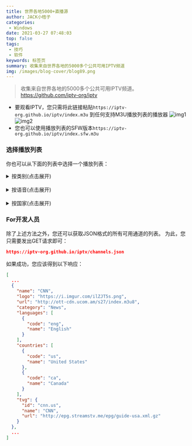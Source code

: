 ```yaml
---
title: 世界各地5000+直播源
author: JACK小桔子
categories: 
 - Windows
date: 2021-03-27 07:48:03
top: false
tags: 
 - 技巧
 - 软件
keywords: 标签页
summary: 收集来自世界各地的5000多个公共可用IPTV频道
img: /images/blog-cover/blog89.png
---
```

> 收集来自世界各地的5000多个公共可用IPTV频道。
> https://github.com/iptv-org/iptv

* 要观看IPTV，您只需将此链接粘贴`https://iptv-org.github.io/iptv/index.m3u` 到任何支持M3U播放列表的播放器
![img1](/images/blog/blog89/img1.png "© JACK小桔子")
![img2](/images/blog/blog89/img2.png "© JACK小桔子")
* 您也可以使用播放列表的SFW版本`https://iptv-org.github.io/iptv/index.sfw.m3u`

### 选择播放列表
你也可以从下面的列表中选择一个播放列表：

<details>
<summary>按类别(点击展开)</summary>
<table>
    <tr>
        <td>类别</td>
        <td>频道数</td>
        <td>播放清单</td>
    </tr>
    <tr>
        <td>汽车</td>
        <td>6</td>
        <td>https://iptv-org.github.io/iptv/categories/auto.m3u</td>
    </tr>
    <tr>
        <td>商业</td>
        <td>66</td>
        <td>https://iptv-org.github.io/iptv/categories/business.m3u</td>
    </tr>
    <tr>
        <td>经典的</td>
        <td>21</td>
        <td>https://iptv-org.github.io/iptv/categories/classic.m3u</td>
    </tr>
    <tr>
        <td>喜剧</td>
        <td>12</td>
        <td>https://iptv-org.github.io/iptv/categories/comedy.m3u</td>
    </tr>
    <tr>
        <td>记录</td>
        <td>35</td>
        <td>https://iptv-org.github.io/iptv/categories/documentary.m3u</td>
    </tr>
    <tr>
        <td>教育</td>
        <td>25</td>
        <td>https://iptv-org.github.io/iptv/categories/education.m3u</td>
    </tr>
    <tr>
        <td>娱乐</td>
        <td>66</td>
        <td>https://iptv-org.github.io/iptv/categories/entertainment.m3u</td>
    </tr>
    <tr>
        <td>家庭</td>
        <td>15</td>
        <td>https://iptv-org.github.io/iptv/categories/family.m3u</td>
    </tr>
    <tr>
        <td>时尚</td>
        <td>12</td>
        <td>https://iptv-org.github.io/iptv/categories/fashion.m3u</td>
    </tr>
    <tr>
        <td>食物</td>
        <td>7</td>
        <td>https://iptv-org.github.io/iptv/categories/food.m3u</td>
    </tr>
    <tr>
        <td>一般的</td>
        <td>200</td>
        <td>https://iptv-org.github.io/iptv/categories/general.m3u</td>
    </tr>
    <tr>
        <td>健康</td>
        <td>0</td>
        <td>https://iptv-org.github.io/iptv/categories/health.m3u</td>
    </tr>
    <tr>
        <td>历史</td>
        <td>4</td>
        <td>https://iptv-org.github.io/iptv/categories/history.m3u</td>
    </tr>
    <tr>
        <td>爱好</td>
        <td>36</td>
        <td>https://iptv-org.github.io/iptv/categories/hobby.m3u</td>
    </tr>
    <tr>
        <td>孩子们</td>
        <td>70</td>
        <td>https://iptv-org.github.io/iptv/categories/kids.m3u</td>
    </tr>
    <tr>
        <td>立法</td>
        <td>35</td>
        <td>https://iptv-org.github.io/iptv/categories/legislative.m3u</td>
    </tr>
    <tr>
        <td>生活方式</td>
        <td>13</td>
        <td>https://iptv-org.github.io/iptv/categories/lifestyle.m3u</td>
    </tr>
    <tr>
        <td>当地的</td>
        <td>267</td>
        <td>https://iptv-org.github.io/iptv/categories/local.m3u</td>
    </tr>
    <tr>
        <td>电影</td>
        <td>108</td>
        <td>https://iptv-org.github.io/iptv/categories/movies.m3u</td>
    </tr>
    <tr>
        <td>音乐</td>
        <td>271</td>
        <td>https://iptv-org.github.io/iptv/categories/music.m3u</td>
    </tr>
    <tr>
        <td>消息</td>
        <td>313</td>
        <td>https://iptv-org.github.io/iptv/categories/news.m3u</td>
    </tr>
    <tr>
        <td>测验</td>
        <td>1</td>
        <td>https://iptv-org.github.io/iptv/categories/quiz.m3u</td>
    </tr>
    <tr>
        <td>宗教的</td>
        <td>238</td>
        <td>https://iptv-org.github.io/iptv/categories/religious.m3u</td>
    </tr>
    <tr>
        <td>科幻</td>
        <td>2</td>
        <td>https://iptv-org.github.io/iptv/categories/sci-fi.m3u</td>
    </tr>
    <tr>
        <td>店铺</td>
        <td>34</td>
        <td>https://iptv-org.github.io/iptv/categories/shop.m3u</td>
    </tr>
    <tr>
        <td>运动</td>
        <td>131</td>
        <td>https://iptv-org.github.io/iptv/categories/sport.m3u</td>
    </tr>
    <tr>
        <td>旅行</td>
        <td>17</td>
        <td>https://iptv-org.github.io/iptv/categories/travel.m3u</td>
    </tr>
    <tr>
        <td>天气</td>
        <td>4</td>
        <td>https://iptv-org.github.io/iptv/categories/weather.m3u</td>
    </tr>
    <tr>
        <td>XXX</td>
        <td>70</td>
        <td>https://iptv-org.github.io/iptv/categories/xxx.m3u</td>
    </tr>
    <tr>
        <td>其他</td>
        <td>5385</td>
        <td>https://iptv-org.github.io/iptv/categories/other.m3u</td>
    </tr>
</table>
</details>
<br>
<details>
<summary>按语音(点击展开)</summary>
<table>
    <tr>
        <td>国家</td>
        <td>频道数</td>
        <td>播放清单</td>
    </tr>
    <tr>
        <td>阿寒</td>
        <td>2</td>
        <td>https://iptv-org.github.io/iptv/languages/aka.m3u</td>
    </tr>
    <tr>
        <td>阿尔巴尼亚语</td>
        <td>21</td>
        <td>https://iptv-org.github.io/iptv/languages/sqi.m3u</td>
    </tr>
    <tr>
        <td>阿姆哈拉语</td>
        <td>1</td>
        <td>https://iptv-org.github.io/iptv/languages/amh.m3u</td>
    </tr>
    <tr>
        <td>阿拉伯</td>
        <td>316</td>
        <td>https://iptv-org.github.io/iptv/languages/ara.m3u</td>
    </tr>
    <tr>
        <td>亚美尼亚人</td>
        <td>30</td>
        <td>https://iptv-org.github.io/iptv/languages/hye.m3u</td>
    </tr>
    <tr>
        <td>亚述新阿拉姆语</td>
        <td>1</td>
        <td>https://iptv-org.github.io/iptv/languages/aii.m3u</td>
    </tr>
    <tr>
        <td>阿塞拜疆人</td>
        <td>13</td>
        <td>https://iptv-org.github.io/iptv/languages/aze.m3u</td>
    </tr>
    <tr>
        <td>巴什基尔</td>
        <td>3</td>
        <td>https://iptv-org.github.io/iptv/languages/bak.m3u</td>
    </tr>
    <tr>
        <td>孟加拉</td>
        <td>4</td>
        <td>https://iptv-org.github.io/iptv/languages/ben.m3u</td>
    </tr>
    <tr>
        <td>波斯尼亚人</td>
        <td>3</td>
        <td>https://iptv-org.github.io/iptv/languages/bos.m3u</td>
    </tr>
    <tr>
        <td>保加利亚语</td>
        <td>8</td>
        <td>https://iptv-org.github.io/iptv/languages/bul.m3u</td>
    </tr>
    <tr>
        <td>缅甸人</td>
        <td>1</td>
        <td>https://iptv-org.github.io/iptv/languages/mya.m3u</td>
    </tr>
    <tr>
        <td>加泰罗尼亚语</td>
        <td>10</td>
        <td>https://iptv-org.github.io/iptv/languages/cat.m3u</td>
    </tr>
    <tr>
        <td>中国人</td>
        <td>801</td>
        <td>https://iptv-org.github.io/iptv/languages/zho.m3u</td>
    </tr>
    <tr>
        <td>克罗地亚语</td>
        <td>15</td>
        <td>https://iptv-org.github.io/iptv/languages/hrv.m3u</td>
    </tr>
    <tr>
        <td>捷克文</td>
        <td>19</td>
        <td>https://iptv-org.github.io/iptv/languages/ces.m3u</td>
    </tr>
    <tr>
        <td>丹麦文</td>
        <td>12</td>
        <td>https://iptv-org.github.io/iptv/languages/dan.m3u</td>
    </tr>
    <tr>
        <td>荷兰语</td>
        <td>67</td>
        <td>https://iptv-org.github.io/iptv/languages/nld.m3u</td>
    </tr>
    <tr>
        <td>英语</td>
        <td>742</td>
        <td>https://iptv-org.github.io/iptv/languages/eng.m3u</td>
    </tr>
    <tr>
        <td>爱沙尼亚语</td>
        <td>3</td>
        <td>https://iptv-org.github.io/iptv/languages/est.m3u</td>
    </tr>
    <tr>
        <td>法罗语</td>
        <td>1</td>
        <td>https://iptv-org.github.io/iptv/languages/fao.m3u</td>
    </tr>
    <tr>
        <td>芬兰</td>
        <td>3</td>
        <td>https://iptv-org.github.io/iptv/languages/fin.m3u</td>
    </tr>
    <tr>
        <td>法语</td>
        <td>96</td>
        <td>https://iptv-org.github.io/iptv/languages/fra.m3u</td>
    </tr>
    <tr>
        <td>加利西亚人</td>
        <td>9</td>
        <td>https://iptv-org.github.io/iptv/languages/glg.m3u</td>
    </tr>
    <tr>
        <td>格鲁吉亚人</td>
        <td>9</td>
        <td>https://iptv-org.github.io/iptv/languages/kat.m3u</td>
    </tr>
    <tr>
        <td>德语</td>
        <td>143</td>
        <td>https://iptv-org.github.io/iptv/languages/deu.m3u</td>
    </tr>
    <tr>
        <td>希伯来语</td>
        <td>14</td>
        <td>https://iptv-org.github.io/iptv/languages/heb.m3u</td>
    </tr>
    <tr>
        <td>印地语</td>
        <td>111</td>
        <td>https://iptv-org.github.io/iptv/languages/hin.m3u</td>
    </tr>
    <tr>
        <td>匈牙利</td>
        <td>16</td>
        <td>https://iptv-org.github.io/iptv/languages/hun.m3u</td>
    </tr>
    <tr>
        <td>冰岛的</td>
        <td>3</td>
        <td>https://iptv-org.github.io/iptv/languages/isl.m3u</td>
    </tr>
    <tr>
        <td>印度尼西亚</td>
        <td>35</td>
        <td>https://iptv-org.github.io/iptv/languages/ind.m3u</td>
    </tr>
    <tr>
        <td>因纽特人</td>
        <td>3</td>
        <td>https://iptv-org.github.io/iptv/languages/iku.m3u</td>
    </tr>
    <tr>
        <td>义大利文</td>
        <td>140</td>
        <td>https://iptv-org.github.io/iptv/languages/ita.m3u</td>
    </tr>
    <tr>
        <td>日本人</td>
        <td>36</td>
        <td>https://iptv-org.github.io/iptv/languages/jpn.m3u</td>
    </tr>
    <tr>
        <td>爪哇语</td>
        <td>3</td>
        <td>https://iptv-org.github.io/iptv/languages/jav.m3u</td>
    </tr>
    <tr>
        <td>卡纳达语</td>
        <td>1个</td>
        <td>https://iptv-org.github.io/iptv/languages/kan.m3u</td>
    </tr>
    <tr>
        <td>哈萨克语</td>
        <td>12</td>
        <td>https://iptv-org.github.io/iptv/languages/kaz.m3u</td>
    </tr>
    <tr>
        <td>高棉语</td>
        <td>6</td>
        <td>https://iptv-org.github.io/iptv/languages/khm.m3u</td>
    </tr>
    <tr>
        <td>Kinyarwanda</td>
        <td>5</td>
        <td>https://iptv-org.github.io/iptv/languages/kin.m3u</td>
    </tr>
    <tr>
        <td>韩国人</td>
        <td>29</td>
        <td>https://iptv-org.github.io/iptv/languages/kor.m3u</td>
    </tr>
    <tr>
        <td>库尔德</td>
        <td>7</td>
        <td>https://iptv-org.github.io/iptv/languages/kur.m3u</td>
    </tr>
    <tr>
        <td>老挝</td>
        <td>3</td>
        <td>https://iptv-org.github.io/iptv/languages/lao.m3u</td>
    </tr>
    <tr>
        <td>拉脱维亚语</td>
        <td>4</td>
        <td>https://iptv-org.github.io/iptv/languages/lav.m3u</td>
    </tr>
    <tr>
        <td>立陶宛语</td>
        <td>5</td>
        <td>https://iptv-org.github.io/iptv/languages/lit.m3u</td>
    </tr>
    <tr>
        <td>卢森堡语</td>
        <td>4</td>
        <td>https://iptv-org.github.io/iptv/languages/ltz.m3u</td>
    </tr>
    <tr>
        <td>马其顿语</td>
        <td>6</td>
        <td>https://iptv-org.github.io/iptv/languages/mkd.m3u</td>
    </tr>
    <tr>
        <td>马来语（宏语言）</td>
        <td>17</td>
        <td>https://iptv-org.github.io/iptv/languages/msa.m3u</td>
    </tr>
    <tr>
        <td>马拉雅拉姆语</td>
        <td>25</td>
        <td>https://iptv-org.github.io/iptv/languages/mal.m3u</td>
    </tr>
    <tr>
        <td>普通话</td>
        <td>116</td>
        <td>https://iptv-org.github.io/iptv/languages/cmn.m3u</td>
    </tr>
    <tr>
        <td>毛利人</td>
        <td>3</td>
        <td>https://iptv-org.github.io/iptv/languages/mri.m3u</td>
    </tr>
    <tr>
        <td>闽南语</td>
        <td>2</td>
        <td>https://iptv-org.github.io/iptv/languages/nan.m3u</td>
    </tr>
    <tr>
        <td>现代希腊语（1453-）</td>
        <td>43</td>
        <td>https://iptv-org.github.io/iptv/languages/ell.m3u</td>
    </tr>
    <tr>
        <td>蒙</td>
        <td>2</td>
        <td>https://iptv-org.github.io/iptv/languages/mon.m3u</td>
    </tr>
    <tr>
        <td>黑山</td>
        <td>1</td>
        <td>https://iptv-org.github.io/iptv/languages/cnr.m3u</td>
    </tr>
    <tr>
        <td>尼泊尔文（宏语言）</td>
        <td>1</td>
        <td>https://iptv-org.github.io/iptv/languages/nep.m3u</td>
    </tr>
    <tr>
        <td>挪威语Bokmål</td>
        <td>5</td>
        <td>https://iptv-org.github.io/iptv/languages/nob.m3u</td>
    </tr>
    <tr>
        <td>潘贾比</td>
        <td>1个</td>
        <td>https://iptv-org.github.io/iptv/languages/pan.m3u</td>
    </tr>
    <tr>
        <td>波斯语</td>
        <td>68</td>
        <td>https://iptv-org.github.io/iptv/languages/fas.m3u</td>
    </tr>
    <tr>
        <td>抛光</td>
        <td>34</td>
        <td>https://iptv-org.github.io/iptv/languages/pol.m3u</td>
    </tr>
    <tr>
        <td>葡萄牙语</td>
        <td>103</td>
        <td>https://iptv-org.github.io/iptv/languages/por.m3u</td>
    </tr>
    <tr>
        <td>普什图</td>
        <td>7</td>
        <td>https://iptv-org.github.io/iptv/languages/pus.m3u</td>
    </tr>
    <tr>
        <td>罗马尼亚语</td>
        <td>83</td>
        <td>https://iptv-org.github.io/iptv/languages/ron.m3u</td>
    </tr>
    <tr>
        <td>俄语</td>
        <td>395</td>
        <td>https://iptv-org.github.io/iptv/languages/rus.m3u</td>
    </tr>
    <tr>
        <td>塞尔维亚</td>
        <td>9</td>
        <td>https://iptv-org.github.io/iptv/languages/srp.m3u</td>
    </tr>
    <tr>
        <td>僧伽罗语</td>
        <td>3</td>
        <td>https://iptv-org.github.io/iptv/languages/sin.m3u</td>
    </tr>
    <tr>
        <td>斯洛伐克文</td>
        <td>32</td>
        <td>https://iptv-org.github.io/iptv/languages/slk.m3u</td>
    </tr>
    <tr>
        <td>斯洛文尼亚文</td>
        <td>6</td>
        <td>https://iptv-org.github.io/iptv/languages/slv.m3u</td>
    </tr>
    <tr>
        <td>索马里</td>
        <td>8</td>
        <td>https://iptv-org.github.io/iptv/languages/som.m3u</td>
    </tr>
    <tr>
        <td>西班牙语</td>
        <td>416</td>
        <td>https://iptv-org.github.io/iptv/languages/spa.m3u</td>
    </tr>
    <tr>
        <td>瑞典</td>
        <td>14</td>
        <td>https://iptv-org.github.io/iptv/languages/swe.m3u</td>
    </tr>
    <tr>
        <td>他加禄语</td>
        <td>12</td>
        <td>https://iptv-org.github.io/iptv/languages/tgl.m3u</td>
    </tr>
    <tr>
        <td>泰米尔语</td>
        <td>34</td>
        <td>https://iptv-org.github.io/iptv/languages/tam.m3u</td>
    </tr>
    <tr>
        <td>泰国</td>
        <td>18</td>
        <td>https://iptv-org.github.io/iptv/languages/tha.m3u</td>
    </tr>
    <tr>
        <td>土耳其</td>
        <td>65</td>
        <td>https://iptv-org.github.io/iptv/languages/tur.m3u</td>
    </tr>
    <tr>
        <td>土库曼人</td>
        <td>12</td>
        <td>https://iptv-org.github.io/iptv/languages/tuk.m3u</td>
    </tr>
    <tr>
        <td>乌克兰</td>
        <td>113</td>
        <td>https://iptv-org.github.io/iptv/languages/ukr.m3u</td>
    </tr>
    <tr>
        <td>乌尔都语</td>
        <td>24</td>
        <td>https://iptv-org.github.io/iptv/languages/urd.m3u</td>
    </tr>
    <tr>
        <td>乌兹别克语</td>
        <td>5</td>
        <td>https://iptv-org.github.io/iptv/languages/uzb.m3u</td>
    </tr>
    <tr>
        <td>越南文</td>
        <td>28</td>
        <td>https://iptv-org.github.io/iptv/languages/vie.m3u</td>
    </tr>
    <tr>
        <td>西弗里斯兰语</td>
        <td>1个</td>
        <td>https://iptv-org.github.io/iptv/languages/fry.m3u</td>
    </tr>
    <tr>
        <td>岳华</td>
        <td>12</td>
        <td>https://iptv-org.github.io/iptv/languages/yue.m3u</td>
    </tr>
    <tr>
        <td>不明确的</td>
        <td>3120</td>
        <td>https://iptv-org.github.io/iptv/languages/undefined.m3u</td>
    </tr>
</table>
</details>
<br>
<details>
<summary>按国家(点击展开)</summary>
<table>
    <tr>
        <td>类别</td>
        <td>频道数</td>
        <td>播放清单</td>
    </tr>
    <tr>
        <td>🇦🇫&nbsp;阿富汗</td>
        <td>17</td>
        <td>https://iptv-org.github.io/iptv/countries/af.m3u</td>
    </tr>
    <tr>
        <td>🇦🇱&nbsp;阿尔巴尼亚</td>
        <td>21</td>
        <td>https://iptv-org.github.io/iptv/countries/al.m3u</td>
    </tr>
    <tr>
        <td>🇩🇿&nbsp;阿尔及利亚</td>
        <td>50</td>
        <td>https://iptv-org.github.io/iptv/countries/dz.m3u</td>
    </tr>
    <tr>
        <td>🇦🇸&nbsp;美属萨摩亚</td>
        <td>7</td>
        <td>https://iptv-org.github.io/iptv/countries/as.m3u</td>
    </tr>
    <tr>
        <td>🇦🇩&nbsp;安道尔</td>
        <td>23</td>
        <td>https://iptv-org.github.io/iptv/countries/ad.m3u</td>
    </tr>
    <tr>
        <td>🇦🇴&nbsp;安哥拉</td>
        <td>5</td>
        <td>https://iptv-org.github.io/iptv/countries/ao.m3u</td>
    </tr>
    <tr>
        <td>🇦🇮&nbsp;安圭拉岛</td>
        <td>1</td>
        <td>https://iptv-org.github.io/iptv/countries/ai.m3u</td>
    </tr>
    <tr>
        <td>🇦🇬&nbsp;安提瓜和巴布达</td>
        <td>1</td>
        <td>https://iptv-org.github.io/iptv/countries/ag.m3u</td>
    </tr>
    <tr>
        <td>🇦🇷&nbsp;阿根廷</td>
        <td>54</td>
        <td>https://iptv-org.github.io/iptv/countries/ar.m3u</td>
    </tr>
    <tr>
        <td>🇦🇲&nbsp;亚美尼亚</td>
        <td>43</td>
        <td>https://iptv-org.github.io/iptv/countries/am.m3u</td>
    </tr>
    <tr>
        <td>🇦🇼&nbsp;阿鲁巴岛</td>
        <td>4</td>
        <td>https://iptv-org.github.io/iptv/countries/aw.m3u</td>
    </tr>
    <tr>
        <td>🇦🇺&nbsp;澳大利亚</td>
        <td>20</td>
        <td>https://iptv-org.github.io/iptv/countries/au.m3u</td>
    </tr>
    <tr>
        <td>🇦🇹&nbsp;奥地利</td>
        <td>39</td>
        <td>https://iptv-org.github.io/iptv/countries/at.m3u</td>
    </tr>
    <tr>
        <td>🇦🇿&nbsp;阿塞拜疆</td>
        <td>26</td>
        <td>https://iptv-org.github.io/iptv/countries/az.m3u</td>
    </tr>
    <tr>
        <td>🇧🇸&nbsp;巴哈马</td>
        <td>4</td>
        <td>https://iptv-org.github.io/iptv/countries/bs.m3u</td>
    </tr>
    <tr>
        <td>🇧🇭&nbsp;巴林</td>
        <td>50</td>
        <td>https://iptv-org.github.io/iptv/countries/bh.m3u</td>
    </tr>
    <tr>
        <td>🇧🇩&nbsp;孟加拉国</td>
        <td>15</td>
        <td>https://iptv-org.github.io/iptv/countries/bd.m3u</td>
    </tr>
    <tr>
        <td>🇧🇧&nbsp;巴巴多斯</td>
        <td>3</td>
        <td>https://iptv-org.github.io/iptv/countries/bb.m3u</td>
    </tr>
    <tr>
        <td>🇧🇾&nbsp;白俄罗斯</td>
        <td>26</td>
        <td>https://iptv-org.github.io/iptv/countries/by.m3u</td>
    </tr>
    <tr>
        <td>🇧🇪&nbsp;比利时</td>
        <td>46</td>
        <td>https://iptv-org.github.io/iptv/countries/be.m3u</td>
    </tr>
    <tr>
        <td>🇧🇿&nbsp;伯利兹</td>
        <td>1</td>
        <td>https://iptv-org.github.io/iptv/countries/bz.m3u</td>
    </tr>
    <tr>
        <td>🇧🇯&nbsp;贝宁</td>
        <td>5</td>
        <td>https://iptv-org.github.io/iptv/countries/bj.m3u</td>
    </tr>
    <tr>
        <td>🇧🇲&nbsp;百慕大</td>
        <td>1个</td>
        <td>https://iptv-org.github.io/iptv/countries/bm.m3u</td>
    </tr>
    <tr>
        <td>🇧🇹&nbsp;不丹</td>
        <td>10</td>
        <td>https://iptv-org.github.io/iptv/countries/bt.m3u</td>
    </tr>
    <tr>
        <td>🇧🇴&nbsp;玻利维亚</td>
        <td>22</td>
        <td>https://iptv-org.github.io/iptv/countries/bo.m3u</td>
    </tr>
    <tr>
        <td>🇧🇦&nbsp;波斯尼亚</td>
        <td>13</td>
        <td>https://iptv-org.github.io/iptv/countries/ba.m3u</td>
    </tr>
    <tr>
        <td>🇧🇼&nbsp;博茨瓦纳</td>
        <td>5</td>
        <td>https://iptv-org.github.io/iptv/countries/bw.m3u</td>
    </tr>
    <tr>
        <td>🇧🇷&nbsp;巴西</td>
        <td>82</td>
        <td>https://iptv-org.github.io/iptv/countries/br.m3u</td>
    </tr>
    <tr>
        <td>🇻🇬&nbsp;英属维尔京群岛</td>
        <td>1</td>
        <td>https://iptv-org.github.io/iptv/countries/vg.m3u</td>
    </tr>
    <tr>
        <td>🇧🇳&nbsp;文莱</td>
        <td>9</td>
        <td>https://iptv-org.github.io/iptv/countries/bn.m3u</td>
    </tr>
    <tr>
        <td>🇧🇬&nbsp;保加利亚</td>
        <td>18</td>
        <td>https://iptv-org.github.io/iptv/countries/bg.m3u</td>
    </tr>
    <tr>
        <td>🇧🇫&nbsp;布基纳法索</td>
        <td>10</td>
        <td>https://iptv-org.github.io/iptv/countries/bf.m3u</td>
    </tr>
    <tr>
        <td>🇧🇮&nbsp;布隆迪</td>
        <td>5</td>
        <td>https://iptv-org.github.io/iptv/countries/bi.m3u</td>
    </tr>
    <tr>
        <td>🇰🇭&nbsp;柬埔寨</td>
        <td>13</td>
        <td>https://iptv-org.github.io/iptv/countries/kh.m3u</td>
    </tr>
    <tr>
        <td>🇨🇲&nbsp;喀麦隆</td>
        <td>10</td>
        <td>https://iptv-org.github.io/iptv/countries/cm.m3u</td>
    </tr>
    <tr>
        <td>🇨🇦&nbsp;加拿大</td>
        <td>49</td>
        <td>https://iptv-org.github.io/iptv/countries/ca.m3u</td>
    </tr>
    <tr>
        <td>🇨🇻&nbsp;佛得角</td>
        <td>5</td>
        <td>https://iptv-org.github.io/iptv/countries/cv.m3u</td>
    </tr>
    <tr>
        <td>🇰🇾&nbsp;开曼群岛</td>
        <td>1</td>
        <td>https://iptv-org.github.io/iptv/countries/ky.m3u</td>
    </tr>
    <tr>
        <td>🇨🇫&nbsp;中非共和国</td>
        <td>5</td>
        <td>https://iptv-org.github.io/iptv/countries/cf.m3u</td>
    </tr>
    <tr>
        <td>🇹🇩&nbsp;乍得</td>
        <td>5</td>
        <td>https://iptv-org.github.io/iptv/countries/td.m3u</td>
    </tr>
    <tr>
        <td>🇨🇱&nbsp;智利</td>
        <td>64</td>
        <td>https://iptv-org.github.io/iptv/countries/cl.m3u</td>
    </tr>
    <tr>
        <td>🇨🇳&nbsp;中国</td>
        <td>951</td>
        <td>https://iptv-org.github.io/iptv/countries/cn.m3u</td>
    </tr>
    <tr>
        <td>🇨🇴&nbsp;哥伦比亚</td>
        <td>37</td>
        <td>https://iptv-org.github.io/iptv/countries/co.m3u</td>
    </tr>
    <tr>
        <td>🇰🇲&nbsp;科摩罗</td>
        <td>44</td>
        <td>https://iptv-org.github.io/iptv/countries/km.m3u</td>
    </tr>
    <tr>
        <td>🇨🇬&nbsp;刚果-布拉柴维尔</td>
        <td>5</td>
        <td>https://iptv-org.github.io/iptv/countries/cg.m3u</td>
    </tr>
    <tr>
        <td>🇨🇩&nbsp;刚果-金夏沙</td>
        <td>9</td>
        <td>https://iptv-org.github.io/iptv/countries/cd.m3u</td>
    </tr>
    <tr>
        <td>🇨🇰&nbsp;库克群岛</td>
        <td>7</td>
        <td>https://iptv-org.github.io/iptv/countries/ck.m3u</td>
    </tr>
    <tr>
        <td>🇨🇷&nbsp;哥斯达黎加</td>
        <td>21</td>
        <td>https://iptv-org.github.io/iptv/countries/cr.m3u</td>
    </tr>
    <tr>
        <td>🇭🇷&nbsp;克罗地亚</td>
        <td>25</td>
        <td>https://iptv-org.github.io/iptv/countries/hr.m3u</td>
    </tr>
    <tr>
        <td>🇨🇺&nbsp;古巴</td>
        <td>10</td>
        <td>https://iptv-org.github.io/iptv/countries/cu.m3u</td>
    </tr>
    <tr>
        <td>🇨🇼&nbsp;库拉索</td>
        <td>4</td>
        <td>https://iptv-org.github.io/iptv/countries/cw.m3u</td>
    </tr>
    <tr>
        <td>🇨🇾&nbsp;塞浦路斯</td>
        <td>30</td>
        <td>https://iptv-org.github.io/iptv/countries/cy.m3u</td>
    </tr>
    <tr>
        <td>🇨🇿&nbsp;捷克语</td>
        <td>31</td>
        <td>https://iptv-org.github.io/iptv/countries/cz.m3u</td>
    </tr>
    <tr>
        <td>🇨🇮&nbsp;科特迪瓦</td>
        <td>6</td>
        <td>https://iptv-org.github.io/iptv/countries/ci.m3u</td>
    </tr>
    <tr>
        <td>🇩🇰&nbsp;丹麦</td>
        <td>24</td>
        <td>https://iptv-org.github.io/iptv/countries/dk.m3u</td>
    </tr>
    <tr>
        <td>🇩🇯&nbsp;吉布地</td>
        <td>45</td>
        <td>https://iptv-org.github.io/iptv/countries/dj.m3u</td>
    </tr>
    <tr>
        <td>🇩🇲&nbsp;多米尼加</td>
        <td>1</td>
        <td>https://iptv-org.github.io/iptv/countries/dm.m3u</td>
    </tr>
    <tr>
        <td>🇩🇴&nbsp;多明尼加共和国</td>
        <td>57</td>
        <td>https://iptv-org.github.io/iptv/countries/do.m3u</td>
    </tr>
    <tr>
        <td>🇪🇨&nbsp;厄瓜多尔</td>
        <td>16</td>
        <td>https://iptv-org.github.io/iptv/countries/ec.m3u</td>
    </tr>
    <tr>
        <td>🇪🇬&nbsp;埃及</td>
        <td>59</td>
        <td>https://iptv-org.github.io/iptv/countries/eg.m3u</td>
    </tr>
    <tr>
        <td>🇸🇻&nbsp;萨尔瓦多</td>
        <td>17</td>
        <td>https://iptv-org.github.io/iptv/countries/sv.m3u</td>
    </tr>
    <tr>
        <td>🇬🇶&nbsp;赤道几内亚</td>
        <td>6</td>
        <td>https://iptv-org.github.io/iptv/countries/gq.m3u</td>
    </tr>
    <tr>
        <td>🇪🇷&nbsp;厄立特里亚</td>
        <td>5</td>
        <td>https://iptv-org.github.io/iptv/countries/er.m3u</td>
    </tr>
    <tr>
        <td>🇪🇪&nbsp;爱沙尼亚</td>
        <td>16</td>
        <td>https://iptv-org.github.io/iptv/countries/ee.m3u</td>
    </tr>
    <tr>
        <td>🇸🇿&nbsp;埃斯瓦蒂尼</td>
        <td>5</td>
        <td>https://iptv-org.github.io/iptv/countries/sz.m3u</td>
    </tr>
    <tr>
        <td>🇪🇹&nbsp;埃塞俄比亚</td>
        <td>6</td>
        <td>https://iptv-org.github.io/iptv/countries/et.m3u</td>
    </tr>
    <tr>
        <td>🇫🇴&nbsp;法罗群岛</td>
        <td>2</td>
        <td>https://iptv-org.github.io/iptv/countries/fo.m3u</td>
    </tr>
    <tr>
        <td>🇫🇯&nbsp;斐济</td>
        <td>9</td>
        <td>https://iptv-org.github.io/iptv/countries/fj.m3u</td>
    </tr>
    <tr>
        <td>🇫🇮&nbsp;芬兰</td>
        <td>14</td>
        <td>https://iptv-org.github.io/iptv/countries/fi.m3u</td>
    </tr>
    <tr>
        <td>🇫🇷&nbsp;法国</td>
        <td>73</td>
        <td>https://iptv-org.github.io/iptv/countries/fr.m3u</td>
    </tr>
    <tr>
        <td>🇬🇫&nbsp;法属圭亚那</td>
        <td>7</td>
        <td>https://iptv-org.github.io/iptv/countries/gf.m3u</td>
    </tr>
    <tr>
        <td>🇵🇫&nbsp;法属波利尼西亚</td>
        <td>7</td>
        <td>https://iptv-org.github.io/iptv/countries/pf.m3u</td>
    </tr>
    <tr>
        <td>🇹🇫&nbsp;法属南部领地</td>
        <td>5</td>
        <td>https://iptv-org.github.io/iptv/countries/tf.m3u</td>
    </tr>
    <tr>
        <td>🇬🇦&nbsp;加蓬</td>
        <td>5</td>
        <td>https://iptv-org.github.io/iptv/countries/ga.m3u</td>
    </tr>
    <tr>
        <td>🇬🇲&nbsp;冈比亚</td>
        <td>6</td>
        <td>https://iptv-org.github.io/iptv/countries/gm.m3u</td>
    </tr>
    <tr>
        <td>🇬🇪&nbsp;乔治亚州</td>
        <td>20</td>
        <td>https://iptv-org.github.io/iptv/countries/ge.m3u</td>
    </tr>
    <tr>
        <td>🇩🇪&nbsp;德国</td>
        <td>118</td>
        <td>https://iptv-org.github.io/iptv/countries/de.m3u</td>
    </tr>
    <tr>
        <td>🇬🇭&nbsp;加纳</td>
        <td>7</td>
        <td>https://iptv-org.github.io/iptv/countries/gh.m3u</td>
    </tr>
    <tr>
        <td>🇬🇷&nbsp;希腊</td>
        <td>50</td>
        <td>https://iptv-org.github.io/iptv/countries/gr.m3u</td>
    </tr>
    <tr>
        <td>🇬🇱&nbsp;格陵兰</td>
        <td>1</td>
        <td>https://iptv-org.github.io/iptv/countries/gl.m3u</td>
    </tr>
    <tr>
        <td>🇬🇩&nbsp;格林纳达</td>
        <td>1</td>
        <td>https://iptv-org.github.io/iptv/countries/gd.m3u</td>
    </tr>
    <tr>
        <td>🇬🇵&nbsp;瓜德罗普岛</td>
        <td>9</td>
        <td>https://iptv-org.github.io/iptv/countries/gp.m3u</td>
    </tr>
    <tr>
        <td>🇬🇺&nbsp;关岛</td>
        <td>7</td>
        <td>https://iptv-org.github.io/iptv/countries/gu.m3u</td>
    </tr>
    <tr>
        <td>🇬🇹&nbsp;危地马拉</td>
        <td>12</td>
        <td>https://iptv-org.github.io/iptv/countries/gt.m3u</td>
    </tr>
    <tr>
        <td>🇬🇳&nbsp;几内亚</td>
        <td>6</td>
        <td>https://iptv-org.github.io/iptv/countries/gn.m3u</td>
    </tr>
    <tr>
        <td>🇬🇼&nbsp;几内亚比绍</td>
        <td>5</td>
        <td>https://iptv-org.github.io/iptv/countries/gw.m3u</td>
    </tr>
    <tr>
        <td>🇭🇹&nbsp;海地</td>
        <td>12</td>
        <td>https://iptv-org.github.io/iptv/countries/ht.m3u</td>
    </tr>
    <tr>
        <td>🇭🇳&nbsp;洪都拉斯</td>
        <td>24</td>
        <td>https://iptv-org.github.io/iptv/countries/hn.m3u</td>
    </tr>
    <tr>
        <td>🇭🇰&nbsp;香港</td>
        <td>17</td>
        <td>https://iptv-org.github.io/iptv/countries/hk.m3u</td>
    </tr>
    <tr>
        <td>🇭🇺&nbsp;匈牙利</td>
        <td>25</td>
        <td>https://iptv-org.github.io/iptv/countries/hu.m3u</td>
    </tr>
    <tr>
        <td>🇮🇸&nbsp;冰岛</td>
        <td>14</td>
        <td>https://iptv-org.github.io/iptv/countries/is.m3u</td>
    </tr>
    <tr>
        <td>🇮🇳&nbsp;印度</td>
        <td>194</td>
        <td>https://iptv-org.github.io/iptv/countries/in.m3u</td>
    </tr>
    <tr>
        <td>🇮🇩&nbsp;印度尼西亚</td>
        <td>47</td>
        <td>https://iptv-org.github.io/iptv/countries/id.m3u</td>
    </tr>
    <tr>
        <td>🌍&nbsp;国际的</td>
        <td>80</td>
        <td>https://iptv-org.github.io/iptv/countries/int.m3u</td>
    </tr>
    <tr>
        <td>🇮🇷&nbsp;伊朗</td>
        <td>73</td>
        <td>https://iptv-org.github.io/iptv/countries/ir.m3u</td>
    </tr>
    <tr>
        <td>🇮🇶&nbsp;伊拉克</td>
        <td>74</td>
        <td>https://iptv-org.github.io/iptv/countries/iq.m3u</td>
    </tr>
    <tr>
        <td>🇮🇪&nbsp;爱尔兰</td>
        <td>24</td>
        <td>https://iptv-org.github.io/iptv/countries/ie.m3u</td>
    </tr>
    <tr>
        <td>🇮🇱&nbsp;以色列</td>
        <td>15</td>
        <td>https://iptv-org.github.io/iptv/countries/il.m3u</td>
    </tr>
    <tr>
        <td>🇮🇹&nbsp;意大利</td>
        <td>151</td>
        <td>https://iptv-org.github.io/iptv/countries/it.m3u</td>
    </tr>
    <tr>
        <td>🇯🇲&nbsp;的牙买加</td>
        <td>3</td>
        <td>https://iptv-org.github.io/iptv/countries/jm.m3u</td>
    </tr>
    <tr>
        <td>🇯🇵&nbsp;日本</td>
        <td>45</td>
        <td>https://iptv-org.github.io/iptv/countries/jp.m3u</td>
    </tr>
    <tr>
        <td>🇯🇴&nbsp;约旦</td>
        <td>47</td>
        <td>https://iptv-org.github.io/iptv/countries/jo.m3u</td>
    </tr>
    <tr>
        <td>🇰🇿&nbsp;哈萨克斯坦</td>
        <td>30</td>
        <td>https://iptv-org.github.io/iptv/countries/kz.m3u</td>
    </tr>
    <tr>
        <td>🇰🇪&nbsp;肯尼亚</td>
        <td>5</td>
        <td>https://iptv-org.github.io/iptv/countries/ke.m3u</td>
    </tr>
    <tr>
        <td>🇰🇮&nbsp;基里巴斯</td>
        <td>7</td>
        <td>https://iptv-org.github.io/iptv/countries/ki.m3u</td>
    </tr>
    <tr>
        <td>🇽🇰&nbsp;科索沃</td>
        <td>10</td>
        <td>https://iptv-org.github.io/iptv/countries/xk.m3u</td>
    </tr>
    <tr>
        <td>🇰🇼&nbsp;科威特</td>
        <td>62</td>
        <td>https://iptv-org.github.io/iptv/countries/kw.m3u</td>
    </tr>
    <tr>
        <td>🇰🇬&nbsp;吉尔吉斯斯坦</td>
        <td>5</td>
        <td>https://iptv-org.github.io/iptv/countries/kg.m3u</td>
    </tr>
    <tr>
        <td>🇱🇦&nbsp;老挝</td>
        <td>10</td>
        <td>https://iptv-org.github.io/iptv/countries/la.m3u</td>
    </tr>
    <tr>
        <td>🇱🇻&nbsp;拉脱维亚</td>
        <td>14</td>
        <td>https://iptv-org.github.io/iptv/countries/lv.m3u</td>
    </tr>
    <tr>
        <td>🇱🇧&nbsp;黎巴嫩的</td>
        <td>65</td>
        <td>https://iptv-org.github.io/iptv/countries/lb.m3u</td>
    </tr>
    <tr>
        <td>🇱🇸&nbsp;莱索托</td>
        <td>5</td>
        <td>https://iptv-org.github.io/iptv/countries/ls.m3u</td>
    </tr>
    <tr>
        <td>🇱🇷&nbsp;利比里亚</td>
        <td>5</td>
        <td>https://iptv-org.github.io/iptv/countries/lr.m3u</td>
    </tr>
    <tr>
        <td>🇱🇾&nbsp;利比亚</td>
        <td>54</td>
        <td>https://iptv-org.github.io/iptv/countries/ly.m3u</td>
    </tr>
    <tr>
        <td>🇱🇮&nbsp;列支敦士登</td>
        <td>20</td>
        <td>https://iptv-org.github.io/iptv/countries/li.m3u</td>
    </tr>
    <tr>
        <td>🇱🇹&nbsp;立陶宛</td>
        <td>15</td>
        <td>https://iptv-org.github.io/iptv/countries/lt.m3u</td>
    </tr>
    <tr>
        <td>🇱🇺&nbsp;卢森堡</td>
        <td>36</td>
        <td>https://iptv-org.github.io/iptv/countries/lu.m3u</td>
    </tr>
    <tr>
        <td>🇲🇴&nbsp;澳门</td>
        <td>6</td>
        <td>https://iptv-org.github.io/iptv/countries/mo.m3u</td>
    </tr>
    <tr>
        <td>🇲🇬&nbsp;马达加斯加</td>
        <td>5</td>
        <td>https://iptv-org.github.io/iptv/countries/mg.m3u</td>
    </tr>
    <tr>
        <td>🇲🇼&nbsp;马拉维</td>
        <td>5</td>
        <td>https://iptv-org.github.io/iptv/countries/mw.m3u</td>
    </tr>
    <tr>
        <td>🇲🇾&nbsp;马来西亚</td>
        <td>68</td>
        <td>https://iptv-org.github.io/iptv/countries/my.m3u</td>
    </tr>
    <tr>
        <td>🇲🇻&nbsp;马尔代夫</td>
        <td>10</td>
        <td>https://iptv-org.github.io/iptv/countries/mv.m3u</td>
    </tr>
    <tr>
        <td>🇲🇱&nbsp;马里</td>
        <td>5</td>
        <td>https://iptv-org.github.io/iptv/countries/ml.m3u</td>
    </tr>
    <tr>
        <td>🇲🇹&nbsp;马耳他</td>
        <td>13</td>
        <td>https://iptv-org.github.io/iptv/countries/mt.m3u</td>
    </tr>
    <tr>
        <td>🇲🇭&nbsp;马绍尔群岛</td>
        <td>7</td>
        <td>https://iptv-org.github.io/iptv/countries/mh.m3u</td>
    </tr>
    <tr>
        <td>🇲🇶&nbsp;马提尼克岛</td>
        <td>8</td>
        <td>https://iptv-org.github.io/iptv/countries/mq.m3u</td>
    </tr>
    <tr>
        <td>🇲🇷&nbsp;毛里塔尼亚</td>
        <td>44</td>
        <td>https://iptv-org.github.io/iptv/countries/mr.m3u</td>
    </tr>
    <tr>
        <td>🇲🇺&nbsp;毛里求斯</td>
        <td>6</td>
        <td>https://iptv-org.github.io/iptv/countries/mu.m3u</td>
    </tr>
    <tr>
        <td>🇾🇹&nbsp;马约特岛</td>
        <td>5</td>
        <td>https://iptv-org.github.io/iptv/countries/yt.m3u</td>
    </tr>
    <tr>
        <td>🇲🇽&nbsp;墨西哥</td>
        <td>43</td>
        <td>https://iptv-org.github.io/iptv/countries/mx.m3u</td>
    </tr>
    <tr>
        <td>🇫🇲&nbsp;密克罗尼西亚</td>
        <td>7</td>
        <td>https://iptv-org.github.io/iptv/countries/fm.m3u</td>
    </tr>
    <tr>
        <td>🇲🇩&nbsp;摩尔多瓦</td>
        <td>29</td>
        <td>https://iptv-org.github.io/iptv/countries/md.m3u</td>
    </tr>
    <tr>
        <td>🇲🇨&nbsp;摩纳哥</td>
        <td>16</td>
        <td>https://iptv-org.github.io/iptv/countries/mc.m3u</td>
    </tr>
    <tr>
        <td>🇲🇳&nbsp;蒙古</td>
        <td>9</td>
        <td>https://iptv-org.github.io/iptv/countries/mn.m3u</td>
    </tr>
    <tr>
        <td>🇲🇪&nbsp;黑山共和国</td>
        <td>15</td>
        <td>https://iptv-org.github.io/iptv/countries/me.m3u</td>
    </tr>
    <tr>
        <td>🇲🇸&nbsp;蒙特塞拉特</td>
        <td>1</td>
        <td>https://iptv-org.github.io/iptv/countries/ms.m3u</td>
    </tr>
    <tr>
        <td>🇲🇦&nbsp;摩洛哥</td>
        <td>66</td>
        <td>https://iptv-org.github.io/iptv/countries/ma.m3u</td>
    </tr>
    <tr>
        <td>🇲🇿&nbsp;莫桑比克</td>
        <td>8</td>
        <td>https://iptv-org.github.io/iptv/countries/mz.m3u</td>
    </tr>
    <tr>
        <td>🇲🇲&nbsp;缅甸</td>
        <td>8</td>
        <td>https://iptv-org.github.io/iptv/countries/mm.m3u</td>
    </tr>
    <tr>
        <td>🇳🇦&nbsp;纳米比亚</td>
        <td>5</td>
        <td>https://iptv-org.github.io/iptv/countries/na.m3u</td>
    </tr>
    <tr>
        <td>🇳🇷&nbsp;瑙鲁</td>
        <td>7</td>
        <td>https://iptv-org.github.io/iptv/countries/nr.m3u</td>
    </tr>
    <tr>
        <td>🇳🇵&nbsp;尼泊尔</td>
        <td>11</td>
        <td>https://iptv-org.github.io/iptv/countries/np.m3u</td>
    </tr>
    <tr>
        <td>🇳🇱&nbsp;荷兰</td>
        <td>71</td>
        <td>https://iptv-org.github.io/iptv/countries/nl.m3u</td>
    </tr>
    <tr>
        <td>🇳🇨&nbsp;新喀里多尼亚</td>
        <td>7</td>
        <td>https://iptv-org.github.io/iptv/countries/nc.m3u</td>
    </tr>
    <tr>
        <td>🇳🇿&nbsp;新西兰</td>
        <td>13</td>
        <td>https://iptv-org.github.io/iptv/countries/nz.m3u</td>
    </tr>
    <tr>
        <td>🇳🇮&nbsp;尼加拉瓜</td>
        <td>10</td>
        <td>https://iptv-org.github.io/iptv/countries/ni.m3u</td>
    </tr>
    <tr>
        <td>🇳🇪&nbsp;尼日尔</td>
        <td>5</td>
        <td>https://iptv-org.github.io/iptv/countries/ne.m3u</td>
    </tr>
    <tr>
        <td>🇳🇬&nbsp;奈及利亚</td>
        <td>9</td>
        <td>https://iptv-org.github.io/iptv/countries/ng.m3u</td>
    </tr>
    <tr>
        <td>🇳🇺&nbsp;纽埃</td>
        <td>7</td>
        <td>https://iptv-org.github.io/iptv/countries/nu.m3u</td>
    </tr>
    <tr>
        <td>🇳🇫&nbsp;诺福克岛</td>
        <td>7</td>
        <td>https://iptv-org.github.io/iptv/countries/nf.m3u</td>
    </tr>
    <tr>
        <td>🇰🇵&nbsp;北朝鲜</td>
        <td>8</td>
        <td>https://iptv-org.github.io/iptv/countries/kp.m3u</td>
    </tr>
    <tr>
        <td>🇲🇰&nbsp;北马其顿</td>
        <td>17</td>
        <td>https://iptv-org.github.io/iptv/countries/mk.m3u</td>
    </tr>
    <tr>
        <td>🇲🇵&nbsp;北马里亚纳群岛</td>
        <td>7</td>
        <td>https://iptv-org.github.io/iptv/countries/mp.m3u</td>
    </tr>
    <tr>
        <td>🇳🇴&nbsp;挪威</td>
        <td>17</td>
        <td>https://iptv-org.github.io/iptv/countries/no.m3u</td>
    </tr>
    <tr>
        <td>🇴🇲&nbsp;阿曼</td>
        <td>47</td>
        <td>https://iptv-org.github.io/iptv/countries/om.m3u</td>
    </tr>
    <tr>
        <td>🇵🇰&nbsp;巴基斯坦</td>
        <td>24</td>
        <td>https://iptv-org.github.io/iptv/countries/pk.m3u</td>
    </tr>
    <tr>
        <td>🇵🇼&nbsp;u琉</td>
        <td>7</td>
        <td>https://iptv-org.github.io/iptv/countries/pw.m3u</td>
    </tr>
    <tr>
        <td>🇵🇸&nbsp;巴勒斯坦</td>
        <td>56</td>
        <td>https://iptv-org.github.io/iptv/countries/ps.m3u</td>
    </tr>
    <tr>
        <td>🇵🇦&nbsp;巴拿马</td>
        <td>15</td>
        <td>https://iptv-org.github.io/iptv/countries/pa.m3u</td>
    </tr>
    <tr>
        <td>🇵🇬&nbsp;巴布亚新几内亚</td>
        <td>7</td>
        <td>https://iptv-org.github.io/iptv/countries/pg.m3u</td>
    </tr>
    <tr>
        <td>🇵🇾&nbsp;巴拉圭</td>
        <td>14</td>
        <td>https://iptv-org.github.io/iptv/countries/py.m3u</td>
    </tr>
    <tr>
        <td>🇵🇪&nbsp;秘鲁</td>
        <td>28</td>
        <td>https://iptv-org.github.io/iptv/countries/pe.m3u</td>
    </tr>
    <tr>
        <td>🇵🇭&nbsp;菲律宾</td>
        <td>19</td>
        <td>https://iptv-org.github.io/iptv/countries/ph.m3u</td>
    </tr>
    <tr>
        <td>🇵🇳&nbsp;皮特凯恩群岛</td>
        <td>7</td>
        <td>https://iptv-org.github.io/iptv/countries/pn.m3u</td>
    </tr>
    <tr>
        <td>🇵🇱&nbsp;波兰</td>
        <td>44</td>
        <td>https://iptv-org.github.io/iptv/countries/pl.m3u</td>
    </tr>
    <tr>
        <td>🇵🇹&nbsp;葡萄牙</td>
        <td>34</td>
        <td>https://iptv-org.github.io/iptv/countries/pt.m3u</td>
    </tr>
    <tr>
        <td>🇵🇷&nbsp;波多黎各</td>
        <td>18</td>
        <td>https://iptv-org.github.io/iptv/countries/pr.m3u</td>
    </tr>
    <tr>
        <td>🇶🇦&nbsp;卡塔尔</td>
        <td>57</td>
        <td>https://iptv-org.github.io/iptv/countries/qa.m3u</td>
    </tr>
    <tr>
        <td>🇷🇴&nbsp;罗马尼亚</td>
        <td>79</td>
        <td>https://iptv-org.github.io/iptv/countries/ro.m3u</td>
    </tr>
    <tr>
        <td>🇷🇺&nbsp;俄罗斯</td>
        <td>385</td>
        <td>https://iptv-org.github.io/iptv/countries/ru.m3u</td>
    </tr>
    <tr>
        <td>🇷🇼&nbsp;卢旺达</td>
        <td>10</td>
        <td>https://iptv-org.github.io/iptv/countries/rw.m3u</td>
    </tr>
    <tr>
        <td>🇷🇪&nbsp;团圆</td>
        <td>5</td>
        <td>https://iptv-org.github.io/iptv/countries/re.m3u</td>
    </tr>
    <tr>
        <td>🇼🇸&nbsp;萨摩亚</td>
        <td>7</td>
        <td>https://iptv-org.github.io/iptv/countries/ws.m3u</td>
    </tr>
    <tr>
        <td>🇸🇲&nbsp;圣马力诺</td>
        <td>10</td>
        <td>https://iptv-org.github.io/iptv/countries/sm.m3u</td>
    </tr>
    <tr>
        <td>🇸🇦&nbsp;沙特阿拉伯</td>
        <td>84</td>
        <td>https://iptv-org.github.io/iptv/countries/sa.m3u</td>
    </tr>
    <tr>
        <td>🇸🇳&nbsp;塞内加尔</td>
        <td>5</td>
        <td>https://iptv-org.github.io/iptv/countries/sn.m3u</td>
    </tr>
    <tr>
        <td>🇷🇸&nbsp;塞尔维亚</td>
        <td>15</td>
        <td>https://iptv-org.github.io/iptv/countries/rs.m3u</td>
    </tr>
    <tr>
        <td>🇸🇨&nbsp;塞舌尔</td>
        <td>5</td>
        <td>https://iptv-org.github.io/iptv/countries/sc.m3u</td>
    </tr>
    <tr>
        <td>🇸🇱&nbsp;塞拉利昂</td>
        <td>6</td>
        <td>https://iptv-org.github.io/iptv/countries/sl.m3u</td>
    </tr>
    <tr>
        <td>🇸🇬&nbsp;新加坡</td>
        <td>10</td>
        <td>https://iptv-org.github.io/iptv/countries/sg.m3u</td>
    </tr>
    <tr>
        <td>🇸🇽&nbsp;圣马丁</td>
        <td>1</td>
        <td>https://iptv-org.github.io/iptv/countries/sx.m3u</td>
    </tr>
    <tr>
        <td>🇸🇰&nbsp;斯洛伐克</td>
        <td>51</td>
        <td>https://iptv-org.github.io/iptv/countries/sk.m3u</td>
    </tr>
    <tr>
        <td>🇸🇮&nbsp;斯洛文尼亚</td>
        <td>17</td>
        <td>https://iptv-org.github.io/iptv/countries/si.m3u</td>
    </tr>
    <tr>
        <td>🇸🇧&nbsp;所罗门群岛</td>
        <td>7</td>
        <td>https://iptv-org.github.io/iptv/countries/sb.m3u</td>
    </tr>
    <tr>
        <td>🇸🇴&nbsp;索马里</td>
        <td>52</td>
        <td>https://iptv-org.github.io/iptv/countries/so.m3u</td>
    </tr>
    <tr>
        <td>🇿🇦&nbsp;南非</td>
        <td>7</td>
        <td>https://iptv-org.github.io/iptv/countries/za.m3u</td>
    </tr>
    <tr>
        <td>🇰🇷&nbsp;南韩</td>
        <td>35</td>
        <td>https://iptv-org.github.io/iptv/countries/kr.m3u</td>
    </tr>
    <tr>
        <td>🇸🇸&nbsp;南苏丹</td>
        <td>5</td>
        <td>https://iptv-org.github.io/iptv/countries/ss.m3u</td>
    </tr>
    <tr>
        <td>🇪🇸&nbsp;西班牙</td>
        <td>116</td>
        <td>https://iptv-org.github.io/iptv/countries/es.m3u</td>
    </tr>
    <tr>
        <td>🇱🇰&nbsp;斯里兰卡</td>
        <td>13</td>
        <td>https://iptv-org.github.io/iptv/countries/lk.m3u</td>
    </tr>
    <tr>
        <td>🇧🇱&nbsp;圣巴托洛缪岛</td>
        <td>8</td>
        <td>https://iptv-org.github.io/iptv/countries/bl.m3u</td>
    </tr>
    <tr>
        <td>🇸🇭&nbsp;圣海伦娜</td>
        <td>5</td>
        <td>https://iptv-org.github.io/iptv/countries/sh.m3u</td>
    </tr>
    <tr>
        <td>🇰🇳&nbsp;圣基茨和尼维斯</td>
        <td>1</td>
        <td>https://iptv-org.github.io/iptv/countries/kn.m3u</td>
    </tr>
    <tr>
        <td>🇱🇨&nbsp;圣露西亚</td>
        <td>1</td>
        <td>https://iptv-org.github.io/iptv/countries/lc.m3u</td>
    </tr>
    <tr>
        <td>🇲🇫&nbsp;圣马丁</td>
        <td>8</td>
        <td>https://iptv-org.github.io/iptv/countries/mf.m3u</td>
    </tr>
    <tr>
        <td>🇵🇲&nbsp;圣皮埃尔和密克隆群岛</td>
        <td>1</td>
        <td>https://iptv-org.github.io/iptv/countries/pm.m3u</td>
    </tr>
    <tr>
        <td>🇻🇨&nbsp;圣文森特和格林纳丁斯</td>
        <td>1</td>
        <td>https://iptv-org.github.io/iptv/countries/vc.m3u</td>
    </tr>
    <tr>
        <td>🇸🇩&nbsp;苏丹</td>
        <td>48</td>
        <td>https://iptv-org.github.io/iptv/countries/sd.m3u</td>
    </tr>
    <tr>
        <td>🇸🇪&nbsp;瑞典</td>
        <td>28</td>
        <td>https://iptv-org.github.io/iptv/countries/se.m3u</td>
    </tr>
    <tr>
        <td>🇨🇭&nbsp;瑞士</td>
        <td>52</td>
        <td>https://iptv-org.github.io/iptv/countries/ch.m3u</td>
    </tr>
    <tr>
        <td>🇸🇾&nbsp;叙利亚</td>
        <td>58</td>
        <td>https://iptv-org.github.io/iptv/countries/sy.m3u</td>
    </tr>
    <tr>
        <td>🇸🇹&nbsp;圣多美和普林西比</td>
        <td>5</td>
        <td>https://iptv-org.github.io/iptv/countries/st.m3u</td>
    </tr>
    <tr>
        <td>🇹🇼&nbsp;台湾</td>
        <td>65</td>
        <td>https://iptv-org.github.io/iptv/countries/tw.m3u</td>
    </tr>
    <tr>
        <td>🇹🇯&nbsp;塔吉克斯坦</td>
        <td>4</td>
        <td>https://iptv-org.github.io/iptv/countries/tj.m3u</td>
    </tr>
    <tr>
        <td>🇹🇿&nbsp;坦桑尼亚</td>
        <td>6</td>
        <td>https://iptv-org.github.io/iptv/countries/tz.m3u</td>
    </tr>
    <tr>
        <td>🇹🇭&nbsp;泰国</td>
        <td>25</td>
        <td>https://iptv-org.github.io/iptv/countries/th.m3u</td>
    </tr>
    <tr>
        <td>🇹🇱&nbsp;东帝汶</td>
        <td>7</td>
        <td>https://iptv-org.github.io/iptv/countries/tl.m3u</td>
    </tr>
    <tr>
        <td>🇹🇬&nbsp;多哥</td>
        <td>5</td>
        <td>https://iptv-org.github.io/iptv/countries/tg.m3u</td>
    </tr>
    <tr>
        <td>🇹🇰&nbsp;托克劳</td>
        <td>9</td>
        <td>https://iptv-org.github.io/iptv/countries/tk.m3u</td>
    </tr>
    <tr>
        <td>🇹🇴&nbsp;汤加</td>
        <td>7</td>
        <td>https://iptv-org.github.io/iptv/countries/to.m3u</td>
    </tr>
    <tr>
        <td>🇹🇹&nbsp;特立尼达和多巴哥</td>
        <td>2</td>
        <td>https://iptv-org.github.io/iptv/countries/tt.m3u</td>
    </tr>
    <tr>
        <td>🇹🇳&nbsp;突尼斯</td>
        <td>48</td>
        <td>https://iptv-org.github.io/iptv/countries/tn.m3u</td>
    </tr>
    <tr>
        <td>🇹🇷&nbsp;火鸡</td>
        <td>63</td>
        <td>https://iptv-org.github.io/iptv/countries/tr.m3u</td>
    </tr>
    <tr>
        <td>🇹🇲&nbsp;土库曼斯坦</td>
        <td>12</td>
        <td>https://iptv-org.github.io/iptv/countries/tm.m3u</td>
    </tr>
    <tr>
        <td>🇹🇨&nbsp;特克斯和凯科斯群岛</td>
        <td>1</td>
        <td>https://iptv-org.github.io/iptv/countries/tc.m3u</td>
    </tr>
    <tr>
        <td>🇹🇻&nbsp;图瓦卢</td>
        <td>7</td>
        <td>https://iptv-org.github.io/iptv/countries/tv.m3u</td>
    </tr>
    <tr>
        <td>🇻🇮&nbsp;美属维尔京群岛</td>
        <td>2</td>
        <td>https://iptv-org.github.io/iptv/countries/vi.m3u</td>
    </tr>
    <tr>
        <td>🇺🇬&nbsp;乌干达</td>
        <td>7</td>
        <td>https://iptv-org.github.io/iptv/countries/ug.m3u</td>
    </tr>
    <tr>
        <td>🇺🇦&nbsp;乌克兰</td>
        <td>123</td>
        <td>https://iptv-org.github.io/iptv/countries/ua.m3u</td>
    </tr>
    <tr>
        <td>🇦🇪&nbsp;阿拉伯联合酋长国</td>
        <td>67</td>
        <td>https://iptv-org.github.io/iptv/countries/ae.m3u</td>
    </tr>
    <tr>
        <td>🇬🇧&nbsp;英国</td>
        <td>59</td>
        <td>https://iptv-org.github.io/iptv/countries/uk.m3u</td>
    </tr>
    <tr>
        <td>🇺🇸&nbsp;美国</td>
        <td>505</td>
        <td>https://iptv-org.github.io/iptv/countries/us.m3u</td>
    </tr>
    <tr>
        <td>🇺🇾&nbsp;乌拉圭</td>
        <td>10</td>
        <td>https://iptv-org.github.io/iptv/countries/uy.m3u</td>
    </tr>
    <tr>
        <td>🇺🇿&nbsp;乌兹别克斯坦</td>
        <td>8</td>
        <td>https://iptv-org.github.io/iptv/countries/uz.m3u</td>
    </tr>
    <tr>
        <td>🇻🇺&nbsp;瓦努阿图</td>
        <td>7</td>
        <td>https://iptv-org.github.io/iptv/countries/vu.m3u</td>
    </tr>
    <tr>
        <td>🇻🇦&nbsp;梵蒂冈城</td>
        <td>13</td>
        <td>https://iptv-org.github.io/iptv/countries/va.m3u</td>
    </tr>
    <tr>
        <td>🇻🇪&nbsp;委内瑞拉</td>
        <td>15</td>
        <td>https://iptv-org.github.io/iptv/countries/ve.m3u</td>
    </tr>
    <tr>
        <td>🇻🇳&nbsp;越南</td>
        <td>34</td>
        <td>https://iptv-org.github.io/iptv/countries/vn.m3u</td>
    </tr>
    <tr>
        <td>🇼🇫&nbsp;瓦利斯和富图纳群岛</td>
        <td>7</td>
        <td>https://iptv-org.github.io/iptv/countries/wf.m3u</td>
    </tr>
    <tr>
        <td>🇪🇭&nbsp;西撒哈拉</td>
        <td>6</td>
        <td>https://iptv-org.github.io/iptv/countries/eh.m3u</td>
    </tr>
    <tr>
        <td>🇾🇪&nbsp;也门</td>
        <td>51</td>
        <td>https://iptv-org.github.io/iptv/countries/ye.m3u</td>
    </tr>
    <tr>
        <td>🇿🇲&nbsp;赞比亚</td>
        <td>5</td>
        <td>https://iptv-org.github.io/iptv/countries/zm.m3u</td>
    </tr>
    <tr>
        <td>🇿🇼&nbsp;津巴布韦</td>
        <td>5</td>
        <td>https://iptv-org.github.io/iptv/countries/zw.m3u</td>
    </tr>
    <tr>
        <td>🇦🇽&nbsp;奥兰群岛</td>
        <td>1</td>
        <td>https://iptv-org.github.io/iptv/countries/ax.m3u</td>
    </tr>
    <tr>
        <td>不明确的</td>
        <td>2846</td>
        <td>https://iptv-org.github.io/iptv/countries/undefined.m3u</td>
    </tr>
</table>
</details>

### For开发人员
除了上述方法之外，您还可以获取JSON格式的所有可用通道的列表。
为此，您只需要发出GET请求即可：
```json
https://iptv-org.github.io/iptv/channels.json
```
如果成功，您应该得到以下响应：
```json
[
  ...
  {
    "name": "CNN",
    "logo": "https://i.imgur.com/ilZJT5s.png",
    "url": "http://ott-cdn.ucom.am/s27/index.m3u8",
    "category": "News",
    "languages": [
      {
        "code": "eng",
        "name": "English"
      }
    ],
    "countries": [
      {
        "code": "us",
        "name": "United States"
      },
      {
        "code": "ca",
        "name": "Canada"
      }
    ],
    "tvg": {
      "id": "cnn.us",
      "name": "CNN",
      "url": "http://epg.streamstv.me/epg/guide-usa.xml.gz"
    }
  },
  ...
]
```